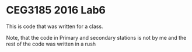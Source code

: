 # CEG3185 2016 Lab6

This is code that was written for a class.

Note, that the code in Primary and secondary stations is not by me and the rest of the code was written in a rush
